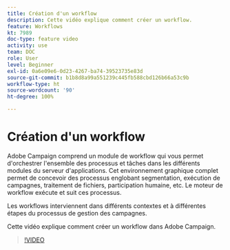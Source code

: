 ```yaml
---
title: Création d'un workflow
description: Cette vidéo explique comment créer un workflow.
feature: Workflows
kt: 7989
doc-type: feature video
activity: use
team: DOC
role: User
level: Beginner
exl-id: 0a6e09e6-0d23-4267-ba74-39523735e83d
source-git-commit: b1b8d8a99a551239c445fb588cbd126b66a53c9b
workflow-type: ht
source-wordcount: '90'
ht-degree: 100%

---
```


# Création d&#39;un workflow

Adobe Campaign comprend un module de workflow qui vous permet d&#39;orchestrer l&#39;ensemble des processus et tâches dans les différents modules du serveur d&#39;applications. Cet environnement graphique complet permet de concevoir des processus englobant segmentation, exécution de campagnes, traitement de fichiers, participation humaine, etc. Le moteur de workflow exécute et suit ces processus.

Les workflows interviennent dans différents contextes et à différentes étapes du processus de gestion des campagnes.

Cette vidéo explique comment créer un workflow dans Adobe Campaign.

>[!VIDEO](https://video.tv.adobe.com/v/25559?quality=12&learn=on)
